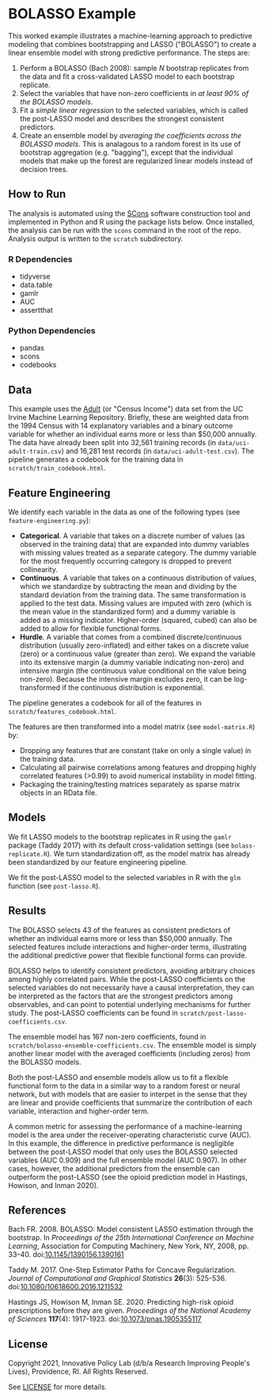 # BOLASSO Example

This worked example illustrates a machine-learning approach to predictive modeling that combines bootstrapping and LASSO ("BOLASSO") to create a linear ensemble model with strong predictive performance. The steps are:

1. Perform a BOLASSO (Bach 2008): sample *N* bootstrap replicates from the data and fit a cross-validated LASSO model to each bootstrap replicate.
2. Select the variables that have non-zero coefficients in *at least 90% of the BOLASSO models*.
3. Fit a *simple linear regression* to the selected variables, which is called the post-LASSO model and describes the strongest consistent predictors. 
4. Create an ensemble model by *averaging the coefficients across the BOLASSO models*. This is analagous to a random forest in its use of bootstrap aggregation (e.g. "bagging"), except that the individual models that make up the forest are regularized linear models instead of decision trees.

## How to Run

The analysis is automated using the [SCons](https://scons.org/) software construction tool and implemented in Python and R using the package lists below. Once installed, the analysis can be run with the `scons` command in the root of the repo. Analysis output is written to the `scratch` subdirectory.

### R Dependencies

- tidyverse
- data.table
- gamlr
- AUC
- assertthat

### Python Dependencies

- pandas
- scons
- codebooks

## Data

This example uses the [Adult](https://archive.ics.uci.edu/ml/datasets/Adult) (or "Census Income") data set from the UC Irvine Machine Learning Repository. Briefly, these are weighted data from the 1994 Census with 14 explanatory variables and a binary outcome variable for whether an individual earns more or less than $50,000 annually. The data have already been split into 32,561 training records (in `data/uci-adult-train.csv`) and 16,281 test records (in `data/uci-adult-test.csv`). The pipeline generates a codebook for the training data in `scratch/train_codebook.html`.

## Feature Engineering

We identify each variable in the data as one of the following types (see `feature-engineering.py`):

- **Categorical**. A variable that takes on a discrete number of values (as observed in the training data) that are expanded into dummy variables with missing values treated as a separate category. The dummy variable for the most frequently occurring category is dropped to prevent collinearity.
- **Continuous**. A variable that takes on a continuous distribution of values, which we standardize by subtracting the mean and dividing by the standard deviation from the training data. The same transformation is applied to the test data. Missing values are imputed with zero (which is the mean value in the standardized form) and a dummy variable is added as a missing indicator. Higher-order (squared, cubed) can also be added to allow for flexible functional forms.
- **Hurdle**. A variable that comes from a combined discrete/continuous distribution (usually zero-inflated) and either takes on a discrete value (zero) or a continuous value (greater than zero). We expand the variable into its extensive margin (a dummy variable indicating non-zero) and intensive margin (the continuous value conditional on the value being non-zero). Because the intensive margin excludes zero, it can be log-transformed if the continuous distribution is exponential.

The pipeline generates a codebook for all of the features in `scratch/features_codebook.html`.

The features are then transformed into a model matrix (see `model-matrix.R`) by:

- Dropping any features that are constant (take on only a single value) in the training data.
- Calculating all pairwise correlations among features and dropping highly correlated features (>0.99) to avoid numerical instability in model fitting.
- Packaging the training/testing matrices separately as sparse matrix objects in an RData file.

## Models

We fit LASSO models to the bootstrap replicates in R using the `gamlr` package (Taddy 2017) with its default cross-validation settings (see `bolass-replicate.R`). We turn standardization off, as the model matrix has already been standardized by our feature engineering pipeline.

We fit the post-LASSO model to the selected variables in R with the `glm` function (see `post-lasso.R`).

## Results

The BOLASSO selects 43 of the features as consistent predictors of whether an individual earns more or less than $50,000 annually. The selected features include interactions and higher-order terms, illustrating the additional predictive power that flexible functional forms can provide.

BOLASSO helps to identify consistent predictors, avoiding arbitrary choices among highly correlated pairs. While the post-LASSO coefficients on the selected variables do not necessarily have a causal interpretation, they can be interpreted as the factors that are the strongest predictors among observables, and can point to potential underlying mechanisms for further study. The post-LASSO coefficients can be found in `scratch/post-lasso-coefficients.csv`.

The ensemble model has 167 non-zero coefficients, found in `scratch/bolasso-ensemble-coefficients.csv`. The ensemble model is simply another linear model with the averaged coefficients (including zeros) from the BOLASSO models.

Both the post-LASSO and ensemble models allow us to fit a flexible functional form to the data in a similar way to a random forest or neural network, but with models that are easier to interpet in the sense that they are linear and provide coefficients that summarize the contribution of each variable, interaction and higher-order term.

A common metric for assessing the performance of a machine-learning model is the area under the receiver-operating characteristic curve (AUC). In this example, the difference in predictive performance is negligible between the post-LASSO model that only uses the BOLASSO selected variables (AUC 0.909) and the full ensemble model (AUC 0.907). In other cases, however, the additional predictors from the ensemble can outperform the post-LASSO (see the opioid prediction model in Hastings, Howison, and Inman 2020).

## References

Bach FR. 2008. BOLASSO: Model consistent LASSO estimation through the bootstrap.
In *Proceedings of the 25th International Conference on Machine Learning*,
Association for Computing Machinery, New York, NY, 2008, pp. 33–40.
doi:[10.1145/1390156.1390161](https://doi.org/10.1145/1390156.1390161)

Taddy M. 2017. One-Step Estimator Paths for Concave Regularization.
*Journal of Computational and Graphical Statistics* **26**(3): 525-536.
doi:[10.1080/10618600.2016.1211532](https://doi.org/10.1080/10618600.2016.1211532)

Hastings JS, Howison M, Inman SE. 2020. Predicting high-risk opioid prescriptions before they are given.
*Proceedings of the National Academy of Sciences* **117**(4): 1917-1923.
doi:[10.1073/pnas.1905355117](10.1073/pnas.1905355117)

## License

Copyright 2021, Innovative Policy Lab (d/b/a Research Improving People's Lives), Providence, RI. All Rights Reserved.

See [LICENSE](LICENSE) for more details.
